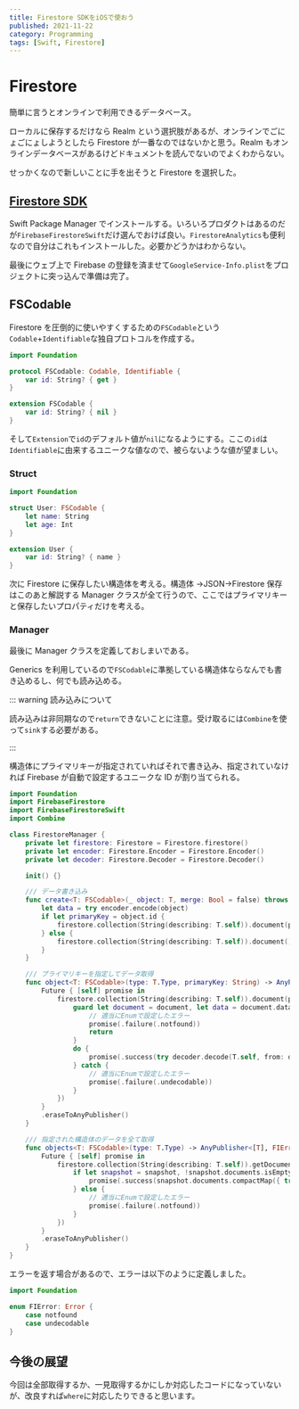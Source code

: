 ```yaml
---
title: Firestore SDKをiOSで使おう
published: 2021-11-22
category: Programming
tags: [Swift, Firestore]
---
```


# Firestore

簡単に言うとオンラインで利用できるデータベース。

ローカルに保存するだけなら Realm という選択肢があるが、オンラインでごにょごにょしようとしたら Firestore が一番なのではないかと思う。Realm もオンラインデータベースがあるけどドキュメントを読んでないのでよくわからない。

せっかくなので新しいことに手を出そうと Firestore を選択した。

## [Firestore SDK](https://github.com/invertase/firestore-ios-sdk-frameworks)

Swift Package Manager でインストールする。いろいろプロダクトはあるのだが`FirebaseFirestoreSwift`だけ選んでおけば良い。`FirestoreAnalytics`も便利なので自分はこれもインストールした。必要かどうかはわからない。

最後にウェブ上で Firebase の登録を済ませて`GoogleService-Info.plist`をプロジェクトに突っ込んで準備は完了。

## FSCodable

Firestore を圧倒的に使いやすくするための`FSCodable`という`Codable`+`Identifiable`な独自プロトコルを作成する。

```swift
import Foundation

protocol FSCodable: Codable, Identifiable {
    var id: String? { get }
}

extension FSCodable {
    var id: String? { nil }
}
```

そして`Extension`で`id`のデフォルト値が`nil`になるようにする。ここの`id`は`Identifiable`に由来するユニークな値なので、被らないような値が望ましい。

### Struct

```swift
import Foundation

struct User: FSCodable {
    let name: String
    let age: Int
}

extension User {
    var id: String? { name }
}
```

次に Firestore に保存したい構造体を考える。構造体 →JSON→Firestore 保存はこのあと解説する Manager クラスが全て行うので、ここではプライマリキーと保存したいプロパティだけを考える。

### Manager

最後に Manager クラスを定義しておしまいである。

Generics を利用しているので`FSCodable`に準拠している構造体ならなんでも書き込めるし、何でも読み込める。

::: warning 読み込みについて

読み込みは非同期なので`return`できないことに注意。受け取るには`Combine`を使って`sink`する必要がある。

:::

構造体にプライマリキーが指定されていればそれで書き込み、指定されていなければ Firebase が自動で設定するユニークな ID が割り当てられる。

```swift
import Foundation
import FirebaseFirestore
import FirebaseFirestoreSwift
import Combine

class FirestoreManager {
    private let firestore: Firestore = Firestore.firestore()
    private let encoder: Firestore.Encoder = Firestore.Encoder()
    private let decoder: Firestore.Decoder = Firestore.Decoder()

    init() {}

    /// データ書き込み
    func create<T: FSCodable>(_ object: T, merge: Bool = false) throws {
        let data = try encoder.encode(object)
        if let primaryKey = object.id {
            firestore.collection(String(describing: T.self)).document(primaryKey).setData(data, merge: merge)
        } else {
            firestore.collection(String(describing: T.self)).document().setData(data, merge: merge)
        }
    }

    /// プライマリキーを指定してデータ取得
    func object<T: FSCodable>(type: T.Type, primaryKey: String) -> AnyPublisher<T, FIError> {
        Future { [self] promise in
            firestore.collection(String(describing: T.self)).document(primaryKey).getDocument(completion: { [self] (document, _) in
                guard let document = document, let data = document.data() else {
                    // 適当にEnumで設定したエラー
                    promise(.failure(.notfound))
                    return
                }
                do {
                    promise(.success(try decoder.decode(T.self, from: data)))
                } catch {
                    // 適当にEnumで設定したエラー
                    promise(.failure(.undecodable))
                }
            })
        }
        .eraseToAnyPublisher()
    }

    /// 指定された構造体のデータを全て取得
    func objects<T: FSCodable>(type: T.Type) -> AnyPublisher<[T], FIError> {
        Future { [self] promise in
            firestore.collection(String(describing: T.self)).getDocuments(completion: { [self] (snapshot, _) in
                if let snapshot = snapshot, !snapshot.documents.isEmpty {
                    promise(.success(snapshot.documents.compactMap({ try? decoder.decode(T.self, from: $0.data()) })))
                } else {
                    // 適当にEnumで設定したエラー
                    promise(.failure(.notfound))
                }
            })
        }
        .eraseToAnyPublisher()
    }
}
```

エラーを返す場合があるので、エラーは以下のように定義しました。

```swift
import Foundation

enum FIError: Error {
    case notfound
    case undecodable
}
```

## 今後の展望

今回は全部取得するか、一見取得するかにしか対応したコードになっていないが、改良すれば`where`に対応したりできると思います。
